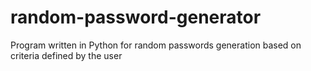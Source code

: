 # random-password-generator
Program written in Python for random passwords generation based on criteria defined by the user
